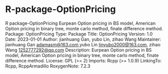 # R-package-OptionPricing
R package-OptionPricing
Eurpean Option pricing in BS model, American Option pricing in binary tree, monte carlo method, finate difference method.
Package: OptionPricing
Type: Package
Title: OptionPricing
Version: 1.0
Date: 2023-01-01
Author: jianhuang Gan, yubo Lin, zihao Wang
Maintainer: jianhuang Gan <adamasm@163.com>,yubo Lin <linyubo2000@163.com>, zihao Wang <1252777292@qq.com>
Description: Eurpean Option pricing in BS model, American Option pricing in binary tree, monte carlo method, finate difference method.
License: GPL (>= 2)
Imports: Rcpp (>= 1.0.9)
LinkingTo: Rcpp, RcppArmadillo
RoxygenNote: 7.2.3
